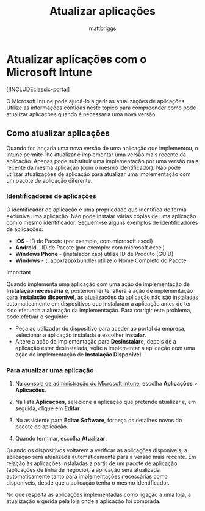 ﻿---
title: "Atualizar aplicações"
description: "Utilize as informações contidas neste tópico para compreender como pode atualizar aplicações quando é necessária uma nova versão."
keywords: 
author: mattbriggs
ms.author: mabrigg
manager: angrobe
ms.date: 12/27/2016
ms.topic: article
ms.prod: 
ms.service: microsoft-intune
ms.technology: 
ms.assetid: beee6933-876a-4be0-b395-4c24cfbd519b
ROBOTS: NOINDEX,NOFOLLOW
ms.reviewer: mghadial
ms.suite: ems
ms.custom: intune-classic
ms.openlocfilehash: 14117098235decb55350dc6d1f1ba9c7475f40b8
ms.sourcegitcommit: 1a54bdf22786aea1cf1b497d54024470e1024aeb
ms.translationtype: HT
ms.contentlocale: pt-PT
ms.lasthandoff: 10/10/2017
---
# <a name="update-apps-using-microsoft-intune"></a>Atualizar aplicações com o Microsoft Intune

[!INCLUDE[classic-portal](../includes/classic-portal.md)]

O Microsoft Intune pode ajudá-lo a gerir as atualizações de aplicações. Utilize as informações contidas neste tópico para compreender como pode atualizar aplicações quando é necessária uma nova versão.

## <a name="how-to-update-apps"></a>Como atualizar aplicações
Quando for lançada uma nova versão de uma aplicação que implementou, o Intune permite-lhe atualizar e implementar uma versão mais recente da aplicação. Apenas pode substituir uma implementação por uma versão mais recente da mesma aplicação (com o mesmo identificador). Não pode utilizar atualizações de aplicação para atualizar uma implementação com um pacote de aplicação diferente.

### <a name="app-identifiers"></a>Identificadores de aplicações
O identificador de aplicação é uma propriedade que identifica de forma exclusiva uma aplicação. Não pode instalar várias cópias de uma aplicação com o mesmo identificador. Seguem-se alguns exemplos de identificadores de aplicações:

- **iOS** - ID de Pacote (por exemplo, com.microsoft.excel)
- **Android** - ID de Pacote (por exemplo: com.microsoft.excel)
- **Windows Phone** - (instalador xap) utilize ID de Produto (GUID)
- **Windows** - (. appx/appxbundle) utilize o Nome Completo do Pacote



> [!IMPORTANT]
> Quando implementa uma aplicação com uma ação de implementação de **Instalação necessária** e, posteriormente, altera a ação de implementação para **Instalação disponível**, as atualizações da aplicação não são instaladas automaticamente em dispositivos que instalaram a aplicação antes de ter sido efetuada a alteração da implementação. Para corrigir este problema, pode efetuar o seguinte:
>
> -   Peça ao utilizador do dispositivo para aceder ao portal da empresa, selecionar a aplicação instalada e escolher **Instalar**.
> -   Altere a ação de implementação para **Desinstalar**e, depois de a aplicação estar desinstalada, volte a implementar a aplicação com uma ação de implementação de **Instalação Disponível**.

### <a name="to-update-an-app"></a>Para atualizar uma aplicação

1.  Na [consola de administração do Microsoft Intune](https://manage.microsoft.com), escolha **Aplicações** &gt; **Aplicações**.

2.  Na lista **Aplicações**, selecione a aplicação que pretende atualizar e, em seguida, clique em **Editar**.

3.  No assistente para **Editar Software**, forneça os detalhes novos do pacote de aplicação.

4.  Quando terminar, escolha **Atualizar**.

Quando os dispositivos voltarem a verificar as aplicações disponíveis, a aplicação será atualizada automaticamente para a versão mais recente.
Em relação às aplicações instaladas a partir de um pacote de aplicação (aplicações de linha de negócio), a aplicação será atualizada automaticamente tanto para implementações necessárias como disponíveis, desde que a aplicação tenha o mesmo identificador.

No que respeita às aplicações implementadas como ligação a uma loja, a atualização é gerida pela loja onde a aplicação foi comprada.
